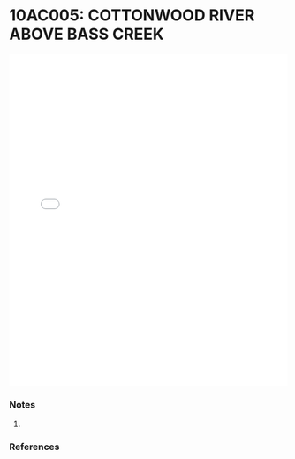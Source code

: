 # 10AC005: COTTONWOOD RIVER ABOVE BASS CREEK

<iframe src="/distribution_estimation/_static/stations/10AC005_fdc.html" width="100%" height="600" frameborder="0"></iframe>

### Notes
1. 

### References

